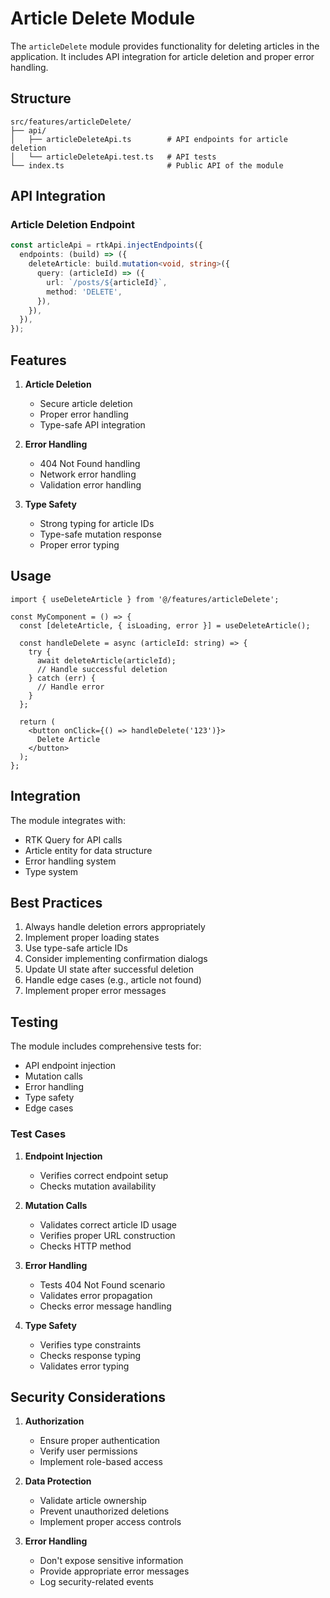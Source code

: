 # Article Delete Module

The `articleDelete` module provides functionality for deleting articles in the application. It includes API integration for article deletion and proper error handling.

## Structure

```
src/features/articleDelete/
├── api/
│   ├── articleDeleteApi.ts        # API endpoints for article deletion
│   └── articleDeleteApi.test.ts   # API tests
└── index.ts                       # Public API of the module
```

## API Integration

### Article Deletion Endpoint

```typescript
const articleApi = rtkApi.injectEndpoints({
  endpoints: (build) => ({
    deleteArticle: build.mutation<void, string>({
      query: (articleId) => ({
        url: `/posts/${articleId}`,
        method: 'DELETE',
      }),
    }),
  }),
});
```

## Features

1. **Article Deletion**
   - Secure article deletion
   - Proper error handling
   - Type-safe API integration

2. **Error Handling**
   - 404 Not Found handling
   - Network error handling
   - Validation error handling

3. **Type Safety**
   - Strong typing for article IDs
   - Type-safe mutation response
   - Proper error typing

## Usage

```tsx
import { useDeleteArticle } from '@/features/articleDelete';

const MyComponent = () => {
  const [deleteArticle, { isLoading, error }] = useDeleteArticle();

  const handleDelete = async (articleId: string) => {
    try {
      await deleteArticle(articleId);
      // Handle successful deletion
    } catch (err) {
      // Handle error
    }
  };

  return (
    <button onClick={() => handleDelete('123')}>
      Delete Article
    </button>
  );
};
```

## Integration

The module integrates with:
- RTK Query for API calls
- Article entity for data structure
- Error handling system
- Type system

## Best Practices

1. Always handle deletion errors appropriately
2. Implement proper loading states
3. Use type-safe article IDs
4. Consider implementing confirmation dialogs
5. Update UI state after successful deletion
6. Handle edge cases (e.g., article not found)
7. Implement proper error messages

## Testing

The module includes comprehensive tests for:
- API endpoint injection
- Mutation calls
- Error handling
- Type safety
- Edge cases

### Test Cases

1. **Endpoint Injection**
   - Verifies correct endpoint setup
   - Checks mutation availability

2. **Mutation Calls**
   - Validates correct article ID usage
   - Verifies proper URL construction
   - Checks HTTP method

3. **Error Handling**
   - Tests 404 Not Found scenario
   - Validates error propagation
   - Checks error message handling

4. **Type Safety**
   - Verifies type constraints
   - Checks response typing
   - Validates error typing

## Security Considerations

1. **Authorization**
   - Ensure proper authentication
   - Verify user permissions
   - Implement role-based access

2. **Data Protection**
   - Validate article ownership
   - Prevent unauthorized deletions
   - Implement proper access controls

3. **Error Handling**
   - Don't expose sensitive information
   - Provide appropriate error messages
   - Log security-related events

